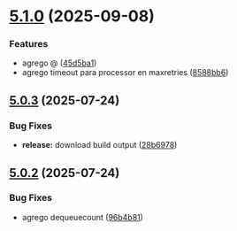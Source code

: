 # [5.1.0](https://github.com/Parsimotion/notification-processor/compare/v5.0.3...v5.1.0) (2025-09-08)


### Features

* agrego @ ([45d5ba1](https://github.com/Parsimotion/notification-processor/commit/45d5ba148a55a3d58655ac55daae48c08a9c6ff8))
* agrego timeout para processor en maxretries ([8588bb6](https://github.com/Parsimotion/notification-processor/commit/8588bb60e1adec72a9447f838700ef0535d1daf2))

## [5.0.3](https://github.com/Parsimotion/notification-processor/compare/v5.0.2...v5.0.3) (2025-07-24)


### Bug Fixes

* **release:** download build output ([28b6978](https://github.com/Parsimotion/notification-processor/commit/28b69781cef0bbc5983e15d5c184b214f5df6824))

## [5.0.2](https://github.com/Parsimotion/notification-processor/compare/v5.0.1...v5.0.2) (2025-07-24)


### Bug Fixes

* agrego dequeuecount ([96b4b81](https://github.com/Parsimotion/notification-processor/commit/96b4b81797993a2a395a99cc38d8952976fef85f))
